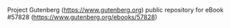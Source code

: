 Project Gutenberg (https://www.gutenberg.org) public repository for
eBook #57828 (https://www.gutenberg.org/ebooks/57828)
